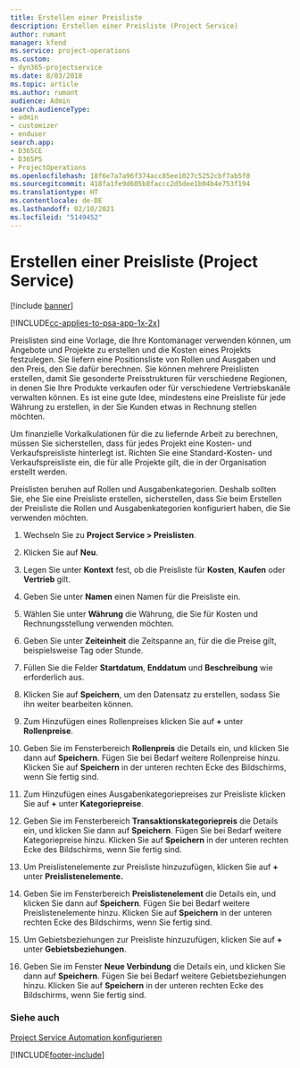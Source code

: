 ```yaml
---
title: Erstellen einer Preisliste
description: Erstellen einer Preisliste (Project Service)
author: rumant
manager: kfend
ms.service: project-operations
ms.custom:
- dyn365-projectservice
ms.date: 8/03/2018
ms.topic: article
ms.author: rumant
audience: Admin
search.audienceType:
- admin
- customizer
- enduser
search.app:
- D365CE
- D365PS
- ProjectOperations
ms.openlocfilehash: 18f6e7a7a96f374acc85ee1027c5252cbf7ab5f0
ms.sourcegitcommit: 418fa1fe9d605b8faccc2d5dee1b04b4e753f194
ms.translationtype: HT
ms.contentlocale: de-DE
ms.lasthandoff: 02/10/2021
ms.locfileid: "5149452"
---
```

# <a name="create-a-price-list-project-service"></a>Erstellen einer Preisliste (Project Service)

[!include [banner](../includes/psa-now-project-operations.md)]

[!INCLUDE[cc-applies-to-psa-app-1x-2x](../includes/cc-applies-to-psa-app-1x-2x.md)]

Preislisten sind eine Vorlage, die Ihre Kontomanager verwenden können, um Angebote und Projekte zu erstellen und die Kosten eines Projekts festzulegen. Sie liefern eine Positionsliste von Rollen und Ausgaben und den Preis, den Sie dafür berechnen. Sie können mehrere Preislisten erstellen, damit Sie gesonderte Preisstrukturen für verschiedene Regionen, in denen Sie Ihre Produkte verkaufen oder für verschiedene Vertriebskanäle verwalten können. Es ist eine gute Idee, mindestens eine Preisliste für jede Währung zu erstellen, in der Sie Kunden etwas in Rechnung stellen möchten.  
  
Um finanzielle Vorkalkulationen für die zu liefernde Arbeit zu berechnen, müssen Sie sicherstellen, dass für jedes Projekt eine Kosten- und Verkaufspreisliste hinterlegt ist. Richten Sie eine Standard-Kosten- und Verkaufspreisliste ein, die für alle Projekte gilt, die in der Organisation erstellt werden.  
  
Preislisten beruhen auf Rollen und Ausgabenkategorien. Deshalb sollten Sie, ehe Sie eine Preisliste erstellen, sicherstellen, dass Sie beim Erstellen der Preisliste die Rollen und Ausgabenkategorien konfiguriert haben, die Sie verwenden möchten.  
  
1.  Wechseln Sie zu **Project Service > Preislisten**.  
  
2.  Klicken Sie auf **Neu**.  
  
3.  Legen Sie unter **Kontext** fest, ob die Preisliste für **Kosten**, **Kaufen** oder **Vertrieb** gilt.  
  
4.  Geben Sie unter **Namen** einen Namen für die Preisliste ein.  
  
5.  Wählen Sie unter **Währung** die Währung, die Sie für Kosten und Rechnungsstellung verwenden möchten.  
  
6.  Geben Sie unter **Zeiteinheit** die Zeitspanne an, für die die Preise gilt, beispielsweise Tag oder Stunde.  
  
7.  Füllen Sie die Felder **Startdatum**, **Enddatum** und **Beschreibung** wie erforderlich aus.  
  
8.  Klicken Sie auf **Speichern**, um den Datensatz zu erstellen, sodass Sie ihn weiter bearbeiten können.  
  
9. Zum Hinzufügen eines Rollenpreises klicken Sie auf **+** unter **Rollenpreise**.  
  
10. Geben Sie im Fensterbereich **Rollenpreis** die Details ein, und klicken Sie dann auf **Speichern**. Fügen Sie bei Bedarf weitere Rollenpreise hinzu. Klicken Sie auf **Speichern** in der unteren rechten Ecke des Bildschirms, wenn Sie fertig sind.  
  
11. Zum Hinzufügen eines Ausgabenkategoriepreises zur Preisliste klicken Sie auf **+** unter **Kategoriepreise**.  
  
12. Geben Sie im Fensterbereich **Transaktionskategoriepreis** die Details ein, und klicken Sie dann auf **Speichern**. Fügen Sie bei Bedarf weitere Kategoriepreise hinzu. Klicken Sie auf **Speichern** in der unteren rechten Ecke des Bildschirms, wenn Sie fertig sind.  
  
13. Um Preislistenelemente zur Preisliste hinzuzufügen, klicken Sie auf **+** unter **Preislistenelemente.**  
  
14. Geben Sie im Fensterbereich **Preislistenelement** die Details ein, und klicken Sie dann auf **Speichern**. Fügen Sie bei Bedarf weitere Preislistenelemente hinzu. Klicken Sie auf **Speichern** in der unteren rechten Ecke des Bildschirms, wenn Sie fertig sind.  
  
15. Um Gebietsbeziehungen zur Preisliste hinzuzufügen, klicken Sie auf **+** unter **Gebietsbeziehungen**.  
  
16. Geben Sie im Fenster **Neue Verbindung** die Details ein, und klicken Sie dann auf **Speichern**. Fügen Sie bei Bedarf weitere Gebietsbeziehungen hinzu. Klicken Sie auf **Speichern** in der unteren rechten Ecke des Bildschirms, wenn Sie fertig sind.  
  
### <a name="see-also"></a>Siehe auch  
 [Project Service Automation konfigurieren](../psa/configure.md)


[!INCLUDE[footer-include](../includes/footer-banner.md)]